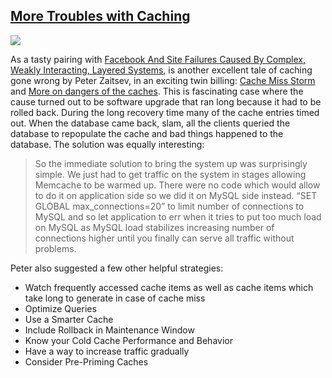 ## [More Troubles with Caching](/blog/2010/9/30/more-troubles-with-caching.html)

    

    

![](http://farm5.static.flickr.com/4133/5040270820_368ba3a193_m.jpg)

As a tasty pairing with [Facebook And Site Failures Caused By Complex, Weakly Interacting, Layered Systems](http://highscalability.com/blog/2010/9/30/facebook-and-site-failures-caused-by-complex-weakly-interact.html), is another excellent tale of caching gone wrong by Peter Zaitsev, in an exciting twin billing: [Cache Miss Storm](http://www.mysqlperformanceblog.com/2010/09/10/cache-miss-storm/) and [More on dangers of the caches](http://www.mysqlperformanceblog.com/2010/09/23/more-on-dangers-of-the-caches/#). This is fascinating case where the cause turned out to be software upgrade that ran long because it had to be rolled back. During the long recovery time many of the cache entries timed out. When the database came back, slam, all the clients queried the database to repopulate the cache and bad things happened to the database. The solution was equally interesting: 

> So the immediate solution to bring the system up was surprisingly simple. We just had to get traffic on the system in stages allowing Memcache to be warmed up. There were no code which would allow to do it on application side so we did it on MySQL side instead. “SET GLOBAL max_connections=20” to limit number of connections to MySQL and so let application to err when it tries to put too much load on MySQL as MySQL load stabilizes increasing number of connections higher until you finally can serve all traffic without problems.

Peter also suggested a few other helpful strategies:

*   Watch frequently accessed cache items as well as cache items which take long to generate in case of cache miss 
*   Optimize Queries 
*   Use a Smarter Cache
*   Include Rollback in Maintenance Window
*   Know your Cold Cache Performance and Behavior 
*   Have a way to increase traffic gradually 
*   Consider Pre-Priming Caches 

    